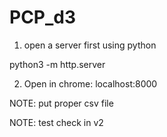 # PCP_d3
1. open a server first using python
  
  python3 -m http.server

2. Open in chrome: localhost:8000

NOTE: put proper csv file

NOTE: test check in v2
